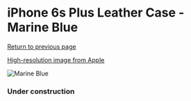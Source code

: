 # iPhone 6s Plus Leather Case - Marine Blue

[Return to previous page](/iphone_6)

[High-resolution image from Apple](https://store.storeimages.cdn-apple.com/8756/as-images.apple.com/is/MM362?wid=4500&hei=4500&fmt=png)

<div style="width: 384px"><img src="/everyphone/MM362.png" alt="Marine Blue"></div>

### Under construction
